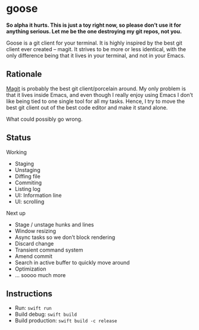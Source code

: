 # goose

**So alpha it hurts. This is just a toy right now, so please don’t use it for anything serious. Let me be the one destroying my
git repos, not you.**

Goose is a git client for your terminal. It is highly inspired by the best git client ever created – magit. It strives to be more
or less identical, with the only difference being that it lives in your terminal, and not in your Emacs.

## Rationale
[Magit](https://magit.vc) is probably the best git client/porcelain around. My only problem is that it lives inside Emacs,
and even though I really enjoy using Emacs I don’t like being tied to one single tool for all my tasks. Hence, I try to move
the best git client out of the best code editor and make it stand alone.

What could possibly go wrong.

## Status

Working
- Staging
- Unstaging
- Diffing file
- Commiting
- Listing log
- UI: Information line
- UI: scrolling

Next up
- Stage / unstage hunks and lines
- Window resizing
- Async tasks so we don’t block rendering
- Discard change
- Transient command system
- Amend commit
- Search in active buffer to quickly move around
- Optimization
- ... soooo much more

## Instructions

- Run: `swift run`
- Build debug: `swift build`
- Build production: `swift build -c release`
